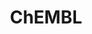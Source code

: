 ---
layout: default
bigquery: https://console.cloud.google.com/bigquery?p=patents-public-data&d=ebi_chembl&page=dataset
citation: '"The ChEMBL database in 2017." Anna Gaulton, Anne Hersey, Michał Nowotka,
  A Patrícia Bento, Jon Chambers, David Mendez, Prudence Mutowo, Francis Atkinson,
  Louisa J Bellis, Elena Cibrián-Uhalte, Mark Davies, Nathan Dedman, Anneli Karlsson,
  María Paula Magariños, John P Overington, George Papadatos, Ines Smit, Andrew R
  Leach Nucleic acids Research (2017) 45 (Database Issue), D945-D954'
contributors: European Bioinformatics Institute
cost: None
description: ChEMBL Data is a manually curated database of small molecules used in
  drug discovery, including information about existing patented drugs.
documentation: 'schema: https://www.ebi.ac.uk/chembl/db_schema


  '
last_edit: Mon, 04 Apr 2022 19:07:30 GMT
location: https://console.cloud.google.com/marketplace/product/google_patents_public_datasets/chembl
maintained_by: EMBL-EBI, an outstation of European Molecular Biology Laboratory
related_publications: '

  ChEMBL: towards direct deposition of bioassay data.


  Mendez D, Gaulton A, Bento AP, Chambers J, De Veij M, Félix E, Magariños MP, Mosquera
  JF, Mutowo P, Nowotka M, Gordillo-Marañón M, Hunter F, Junco L, Mugumbate G, Rodriguez-Lopez
  M, Atkinson F, Bosc N, Radoux CJ, Segura-Cabrera A, Hersey A, Leach AR.


  — Nucleic Acids Res. 2019; 47(D1):D930-D940. doi: 10.1093/nar/gky1075

  '
schema_fields: '[''ass_cls_map_id'', ''ddd_units'', ''dosed_ingredient'', ''assay_class_id'',
  ''hba'', ''warning_description'', ''mw_monoisotopic'', ''relationship_type'', ''published_units'',
  ''comments'', ''standard_inchi_key'', ''usan_substem'', ''bao_endpoint'', ''submission_date'',
  ''frac_class_id'', ''creation_date'', ''entity_id'', ''structure_type'', ''assay_param_id'',
  ''uo_units'', ''volume'', ''num_alerts'', ''chebi_par_id'', ''published_type'',
  ''assay_cell_type'', ''uberon_id'', ''frac_code'', ''withdrawn_country'', ''assay_subcellular_fraction'',
  ''acd_most_apka'', ''bao_format'', ''clo_id'', ''assay_test_type'', ''availability_type'',
  ''cell_description'', ''hrac_class_id'', ''name'', ''tid'', ''helm_notation'', ''db_source'',
  ''last_page'', ''text_value'', ''doc_type'', ''level2_description'', ''ddd_comment'',
  ''direct_interaction'', ''psa'', ''component_id'', ''sequence'', ''accession'',
  ''domain_id'', ''parent_id'', ''cx_most_apka'', ''aidx'', ''stem'', ''publication_number'',
  ''type'', ''mc_organism'', ''level2'', ''compd_id'', ''molecule_type'', ''alert_name'',
  ''assay_id'', ''label'', ''tax_id'', ''withdrawn_class'', ''upper_value'', ''biocomp_id'',
  ''stem_class'', ''activity_comment'', ''inorganic_flag'', ''ddd_id'', ''target_mapping'',
  ''year'', ''l4'', ''actsm_id'', ''ref_id'', ''mol_atc_id'', ''activity_id'', ''mw_freebase'',
  ''pathway_id'', ''warning_class'', ''metref_id'', ''withdrawn_flag'', ''relation'',
  ''start_position'', ''aromatic_rings'', ''sequence_md5sum'', ''published_value'',
  ''cpd_str_alert_id'', ''synonyms'', ''src_assay_id'', ''num_lipinski_ro5_violations'',
  ''oc_id'', ''smarts'', ''caloha_id'', ''pref_name'', ''l1'', ''rtb'', ''assay_strain'',
  ''metabolite_record_id'', ''innovator_company'', ''log_id'', ''src_compound_id'',
  ''standard_inchi'', ''warning_type'', ''last_active'', ''qed_weighted'', ''rgid'',
  ''molsyn_id'', ''cl_lincs_id'', ''withdrawn_reason'', ''first_approval'', ''subgroup'',
  ''units'', ''issue'', ''curated_by'', ''mesh_id'', ''standard_value'', ''molfile'',
  ''mc_target_type'', ''compound_key'', ''l2'', ''cell_source_organism'', ''acd_most_bpka'',
  ''disease_efficacy'', ''prediction_method'', ''dosage_form'', ''title'', ''comp_class_id'',
  ''prod_pat_id'', ''cx_logp'', ''value'', ''mechanism_of_action'', ''std_act_id'',
  ''drug_product_flag'', ''related_tid'', ''compound_name'', ''mc_target_accession'',
  ''route'', ''organism'', ''ridx'', ''ref_url'', ''source'', ''component_type'',
  ''molregno'', ''end_position'', ''active_molregno'', ''component_synonym'', ''level5'',
  ''full_mwt'', ''l3'', ''parent_go_id'', ''tissue_id'', ''approval_date'', ''patent_id'',
  ''db_version'', ''potential_duplicate'', ''parent_type'', ''domain_type'', ''class_type'',
  ''efo_term'', ''stat'', ''standard_type'', ''substrate_record_id'', ''version'',
  ''l7'', ''usan_stem_id'', ''standard_relation'', ''bao_id'', ''pubmed_id'', ''max_phase_for_ind'',
  ''status'', ''alogp'', ''mechanism_comment'', ''drugind_id'', ''smid'', ''patent_use_code'',
  ''ad_type'', ''qudt_units'', ''chembl_id'', ''level4'', ''co_stem_id'', ''efo_id'',
  ''set_name'', ''major_class'', ''protein_class_synonym'', ''hrac_code'', ''ro3_pass'',
  ''max_phase'', ''definition'', ''nda_type'', ''cell_ontology_id'', ''drug_substance_flag'',
  ''normal_range_max'', ''isoform'', ''source_domain_id'', ''warning_country'', ''black_box_warning'',
  ''assay_tissue'', ''site_id'', ''confidence'', ''result_flag'', ''product_id'',
  ''enzyme_name'', ''alert_set_id'', ''as_id'', ''country'', ''hbd_lipinski'', ''num_ro5_violations'',
  ''homologue'', ''level1_description'', ''mol_hrac_id'', ''src_id'', ''mecref_id'',
  ''assay_source'', ''assay_category'', ''class_level'', ''syn_type'', ''idx'', ''standard_upper_value'',
  ''orig_description'', ''site_name'', ''assay_tax_id'', ''level4_description'', ''drug_record_id'',
  ''standard_units'', ''l8'', ''canonical_smiles'', ''annotation'', ''confidence_score'',
  ''indication_class'', ''level3_description'', ''targrel_id'', ''chirality'', ''cell_id'',
  ''variant_id'', ''comp_go_id'', ''who_name'', ''therapeutic_flag'', ''met_comment'',
  ''downgraded'', ''first_page'', ''parenteral'', ''relationship'', ''acd_logp'',
  ''mec_id'', ''met_conversion'', ''toid'', ''doc_id'', ''cell_source_tissue'', ''molecular_species'',
  ''bei'', ''published_relation'', ''target_type'', ''action_type'', ''formulation_id'',
  ''mutation'', ''activity_count'', ''sitecomp_id'', ''src_description'', ''indref_id'',
  ''standard_flag'', ''usan_stem_definition'', ''ref_type'', ''trade_name'', ''selectivity_comment'',
  ''protein_class_desc'', ''molecular_mechanism'', ''l5'', ''cidx'', ''met_id'', ''l6'',
  ''pathway_key'', ''bto_id'', ''cell_source_tax_id'', ''mesh_heading'', ''predbind_id'',
  ''hba_lipinski'', ''withdrawn_year'', ''protein_class_id'', ''description'', ''parameter_value'',
  ''domain_description'', ''target_desc'', ''protclasssyn_id'', ''full_molformula'',
  ''src_short_name'', ''parameter_type'', ''cell_name'', ''mol_irac_id'', ''aspect'',
  ''data_validity_comment'', ''priority'', ''natural_product'', ''usan_stem'', ''pchembl_value'',
  ''entity_type'', ''updated_on'', ''warnref_id'', ''journal'', ''doi'', ''delist_flag'',
  ''ap_id'', ''alert_id'', ''enzyme_tid'', ''warning_year'', ''ddd_admr'', ''go_id'',
  ''previous_company'', ''job_id'', ''record_id'', ''parent_molregno'', ''updated_by'',
  ''level3'', ''active_ingredient'', ''abstract'', ''warning_id'', ''cx_most_bpka'',
  ''lle'', ''sei'', ''path'', ''assay_organism'', ''compsyn_id'', ''ingredient'',
  ''mc_tax_id'', ''atc_code'', ''assay_type'', ''company'', ''acd_logd'', ''normal_range_min'',
  ''hbd'', ''assay_desc'', ''cellosaurus_id'', ''heavy_atoms'', ''ddd_value'', ''usan_year'',
  ''who_extra'', ''topical'', ''site_residues'', ''targcomp_id'', ''tid_fixed'', ''irac_class_id'',
  ''mc_target_name'', ''relationship_desc'', ''species_group_flag'', ''polymer_flag'',
  ''applicant_full_name'', ''standard_text_value'', ''patent_expire_date'', ''authors'',
  ''mol_frac_id'', ''oral'', ''curation_comment'', ''strength'', ''short_name'', ''prodrug'',
  ''research_stem'', ''res_stem_id'', ''binding_site_comment'', ''patent_no'', ''tbl'',
  ''le'', ''irac_code'', ''cx_logd'', ''level1'', ''first_in_class'', ''domain_name'']'
shortname: chembl
tags:
- biotechnology
- health
- chemical
- bioinformatics
- medical
terms_of_use: CC BY-SA 3.0
title: ChEMBL
uuid: e232a192-965c-4ec9-904c-155b6dfe56c5
---